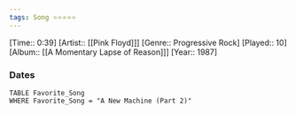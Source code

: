 ```yaml
---
tags: Song ⭐⭐⭐⭐⭐ 
---
```

[Time:: 0:39]
[Artist:: [[Pink Floyd]]]
[Genre:: Progressive Rock]
[Played:: 10]
[Album:: [[A Momentary Lapse of Reason]]]
[Year:: 1987]
### Dates
````dataview
TABLE Favorite_Song
WHERE Favorite_Song = "A New Machine (Part 2)"
````